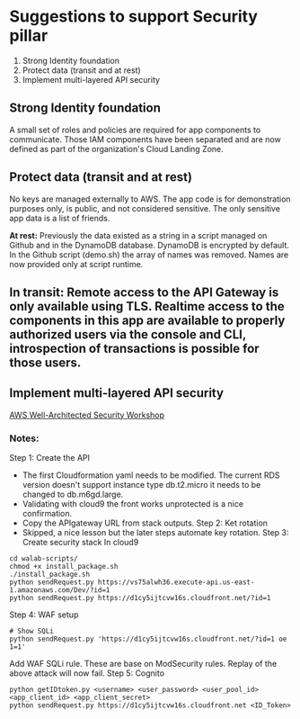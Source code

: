 # Suggestions to support Security pillar

1) Strong Identity foundation
2) Protect data (transit and at rest)
3) Implement multi-layered API security
        
## Strong Identity foundation
A small set of roles and policies are required for app components to communicate.
Those IAM components have been separated and are now defined as part of the organization\'s Cloud Landing Zone.  
    
## Protect data (transit and at rest)
No keys are managed externally to AWS.
The app code is for demonstration purposes only, is public, and not considered sensitive.
The only sensitive app data is a list of friends.

**At rest:** Previously the data existed as a string in a script managed on Github and
in the DynamoDB database.  DynamoDB is encrypted by default.  In the Github script (demo.sh)
the array of names was removed.  Names are now provided only at script runtime.

**In transit:** Remote access to the API Gateway is only available using TLS.  Realtime
access to the components in this app are available to properly authorized users via the console
and CLI, introspection of transactions is possible for those users.
---
## Implement multi-layered API security
[AWS Well-Architected Security Workshop](https://catalog.workshops.aws/well-architected-security/en-US/4-infrastructure-protection/multilayered-api-security-with-cognito-and-waf)
### Notes: 
Step 1: Create the API
- The first Cloudformation yaml needs to be modified.  The current RDS version doesn't support instance type db.t2.micro it needs to be changed to db.m6gd.large.
- Validating with cloud9 the front works unprotected is a nice confirmation.
- Copy the APIgateway URL from stack outputs.
Step 2: Ket rotation
- Skipped, a nice lesson but the later steps automate key rotation.
Step 3: Create security stack
In cloud9
```
cd walab-scripts/
chmod +x install_package.sh 
./install_package.sh 
python sendRequest.py https://vs75alwh36.execute-api.us-east-1.amazonaws.com/Dev/?id=1
python sendRequest.py https://d1cy5ijtcvw16s.cloudfront.net/?id=1
```
Step 4: WAF setup
```
# Show SQLi
python sendRequest.py 'https://d1cy5ijtcvw16s.cloudfront.net/?id=1 oe 1=1'
```
Add WAF SQLi rule.  These are base on ModSecurity rules.  Replay of the above attack will now fail.
Step 5: Cognito
```
python getIDtoken.py <username> <user_password> <user_pool_id> <app_client_id> <app_client_secret>
python sendRequest.py https://d1cy5ijtcvw16s.cloudfront.net <ID_Token>
```
